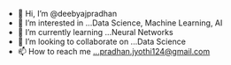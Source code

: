 - 👋 Hi, I’m @deebyajpradhan
- 👀 I’m interested in ...Data Science, Machine Learning, AI
- 🌱 I’m currently learning ...Neural Networks
- 💞️ I’m looking to collaborate on ...Data Science
- 📫 How to reach me ...pradhan.jyothi124@gmail.com

<!---
deebyajpradhan/deebyajpradhan is a ✨ special ✨ repository because its `README.md` (this file) appears on your GitHub profile.
You can click the Preview link to take a look at your changes.
--->
